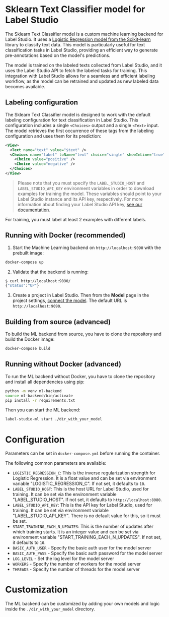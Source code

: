 <!--
---
title: Sklearn Text Classifier model
type: guide
tier: all
order: 50
hide_menu: true
hide_frontmatter_title: true
meta_title: Sklearn Text Classifier model for Label Studio
meta_description: Tutorial on how to use an example ML backend for Label Studio with Scikit-learn logistic regression
categories:
    - Natural Language Processing
    - Text Classification
    - Scikit-learn
image: "/tutorials/scikit-learn.png"
---
-->

# Sklearn Text Classifier model for Label Studio

The Sklearn Text Classifier model is a custom machine learning backend for Label Studio. It uses a [Logistic Regression model from the Scikit-learn](https://scikit-learn.org/) library to classify text data. This model is particularly useful for text classification tasks in Label Studio, providing an efficient way to generate pre-annotations based on the model's predictions.

The model is trained on the labeled texts collected from Label Studio, and it uses the Label Studio API to fetch the labeled tasks for training. This integration with Label Studio allows for a seamless and efficient labeling workflow, as the model can be retrained and updated as new labeled data becomes available.

## Labeling configuration

The Sklearn Text Classifier model is designed to work with the default labeling configuration for text classification in Label Studio. This configuration includes a single `<Choices>` output and a single `<Text>` input. The model retrieves the first occurrence of these tags from the labeling configuration and uses them for its prediction:

```xml
<View>
  <Text name="text" value="$text" />
  <Choices name="label" toName="text" choice="single" showInLine="true">
    <Choice value="positive" />
    <Choice value="negative" />
  </Choices>
</View>
```

> Please note that you must specify the `LABEL_STUDIO_HOST` and `LABEL_STUDIO_API_KEY` environment variables in order to download examples for training the model. These variables should point to your Label Studio instance and its API key, respectively. For more information about finding your Label Studio API key, [see our documentation](https://labelstud.io/guide/user_account#Access-token).

For training, you must label at least 2 examples with different labels.

## Running with Docker (recommended)

1. Start the Machine Learning backend on `http://localhost:9090` with the prebuilt image:

```bash
docker-compose up
```

2. Validate that the backend is running:

```bash
$ curl http://localhost:9090/
{"status":"UP"}
```

3. Create a project in Label Studio. Then from the **Model** page in the project settings, [connect the model](https://labelstud.io/guide/ml#Connect-the-model-to-Label-Studio). The default URL is `http://localhost:9090`.


## Building from source (advanced)

To build the ML backend from source, you have to clone the repository and build the Docker image:

```bash
docker-compose build
```

## Running without Docker (advanced)

To run the ML backend without Docker, you have to clone the repository and install all dependencies using pip:

```bash
python -m venv ml-backend
source ml-backend/bin/activate
pip install -r requirements.txt
```

Then you can start the ML backend:

```bash
label-studio-ml start ./dir_with_your_model
```

# Configuration

Parameters can be set in `docker-compose.yml` before running the container.

The following common parameters are available:

- `LOGISTIC_REGRESSION_C`: This is the inverse regularization strength for Logistic Regression. It is a float value and can be set via environment variable "LOGISTIC_REGRESSION_C". If not set, it defaults to `10`.
- `LABEL_STUDIO_HOST`: This is the host URL for Label Studio, used for training. It can be set via the environment variable "LABEL_STUDIO_HOST". If not set, it defaults to `http://localhost:8080`.
- `LABEL_STUDIO_API_KEY`: This is the API key for Label Studio, used for training. It can be set via environment variable "LABEL_STUDIO_API_KEY". There is no default value for this, so it must be set.
- `START_TRAINING_EACH_N_UPDATES`: This is the number of updates after which training starts. It is an integer value and can be set via environment variable "START_TRAINING_EACH_N_UPDATES". If not set, it defaults to `10`.
- `BASIC_AUTH_USER` - Specify the basic auth user for the model server
- `BASIC_AUTH_PASS` - Specify the basic auth password for the model server
- `LOG_LEVEL` - Set the log level for the model server
- `WORKERS` - Specify the number of workers for the model server
- `THREADS` - Specify the number of threads for the model server

# Customization

The ML backend can be customized by adding your own models and logic inside the `./dir_with_your_model` directory. 
